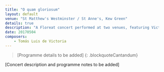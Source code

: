 ```yaml
---
title: "O quam gloriosum"
layout: default
venue: "St Matthew's Westminster / St Anne's, Kew Green"
details: true
description: "A Floreat concert performed at two venues, featuring Victoria's beloved motet O quam gloriosum and other works celebrating heavenly glory."
date: 20170504
composers:
    - Tomás Luis de Victoria
---
```


> [Programme details to be added]
{: .blockquoteCantandum}

[Concert description and programme notes to be added]
